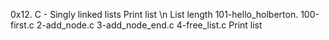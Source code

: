 0x12. C - Singly linked lists
Print list \n List length
101-hello_holberton.
100-first.c
2-add_node.c
3-add_node_end.c
4-free_list.c
Print list
